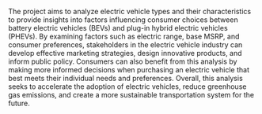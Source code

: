 The project aims to analyze electric vehicle types and their characteristics to provide insights into factors influencing consumer choices between battery electric vehicles (BEVs) and plug-in hybrid electric vehicles (PHEVs). By examining factors such as electric range, base MSRP, and consumer preferences, stakeholders in the electric vehicle industry can develop effective marketing strategies, design innovative products, and inform public policy. Consumers can also benefit from this analysis by making more informed decisions when purchasing an electric vehicle that best meets their individual needs and preferences. Overall, this analysis seeks to accelerate the adoption of electric vehicles, reduce greenhouse gas emissions, and create a more sustainable transportation system for the future.
